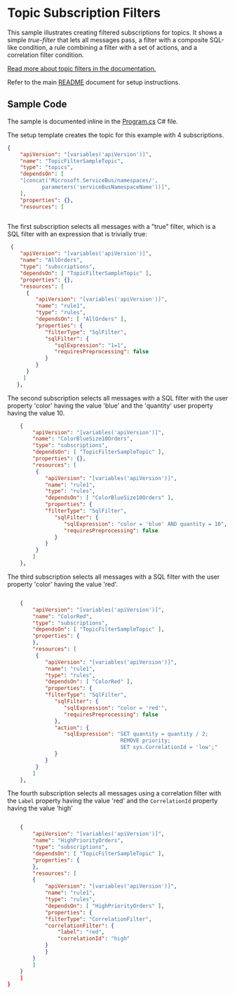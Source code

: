 # Topic Subscription Filters

This sample illustrates creating filtered subscriptions for topics. It shows a
simple *true-filter* that lets all messages pass, a filter with a composite
SQL-like condition, a rule combining a filter with a set of actions, and a
correlation filter condition.  

[Read more about topic filters in the documentation.](https://docs.microsoft.com/azure/service-bus-messaging/topic-filters)

Refer to the main [README](../README.md) document for setup instructions.

## Sample Code 

The sample is documented inline in the [Program.cs](Program.cs) C# file.

The setup template creates the topic for this example with 4 subscriptions. 

``` JSON
{
    "apiVersion": "[variables('apiVersion')]",
    "name": "TopicFilterSampleTopic",
    "type": "topics",
    "dependsOn": [
    "[concat('Microsoft.ServiceBus/namespaces/', 
           parameters('serviceBusNamespaceName'))]",
    ],
    "properties": {},
    "resources": [
    

```

The first subscription selects all messages with a "true" filter, which is a SQL
filter with an expression that is trivially true:

``` JSON
 {
    "apiVersion": "[variables('apiVersion')]",
    "name": "AllOrders",
    "type": "subscriptions",
    "dependsOn": [ "TopicFilterSampleTopic" ],
    "properties": {},
    "resources": [
      {
         "apiVersion": "[variables('apiVersion')]",
         "name": "rule1",
         "type": "rules",
         "dependsOn": [ "AllOrders" ],
         "properties": {
            "filterType": "SqlFilter",
            "sqlFilter": {
               "sqlExpression": "1=1",
               "requiresPreprocessing": false
            }
         }
      }
     ]
   },
```

The second subscription selects all messages with a SQL filter with the user
property 'color' having the value 'blue' and the 'quantity' user property having
the value 10. 

``` JSON
    {
        "apiVersion": "[variables('apiVersion')]",
        "name": "ColorBlueSize10Orders",
        "type": "subscriptions",
        "dependsOn": [ "TopicFilterSampleTopic" ],
        "properties": {},
        "resources": [
         {
            "apiVersion": "[variables('apiVersion')]",
            "name": "rule1",
            "type": "rules",
            "dependsOn": [ "ColorBlueSize10Orders" ],
            "properties": {
            "filterType": "SqlFilter",
               "sqlFilter": {
                  "sqlExpression": "color = 'blue' AND quantity = 10",
                  "requiresPreprocessing": false
               }
            }
         }
        ]
    },
```

The third subscription selects all messages with a SQL filter with the user
property 'color' having the value 'red'. 

``` JSON

    {
        "apiVersion": "[variables('apiVersion')]",
        "name": "ColorRed",
        "type": "subscriptions",
        "dependsOn": [ "TopicFilterSampleTopic" ],
        "properties": {
        },
        "resources": [
         {
            "apiVersion": "[variables('apiVersion')]",
            "name": "rule1",
            "type": "rules",
            "dependsOn": [ "ColorRed" ],
            "properties": {
            "filterType": "SqlFilter",
               "sqlFilter": {
                  "sqlExpression": "color = 'red'",
                  "requiresPreprocessing": false
               },
               "action": {
                  "sqlExpression": "SET quantity = quantity / 2; 
                                    REMOVE priority; 
                                    SET sys.CorrelationId = 'low';"
               }
            }
         }
        ]
    },
```

The fourth subscription selects all messages using a correlation filter with the
```Label``` property having the value 'red' and the ```CorrelationId``` property
having the value 'high' 

``` JSON

    {
        "apiVersion": "[variables('apiVersion')]",
        "name": "HighPriorityOrders",
        "type": "subscriptions",
        "dependsOn": [ "TopicFilterSampleTopic" ],
        "properties": {
        },
        "resources": [
        {
            "apiVersion": "[variables('apiVersion')]",
            "name": "rule1",
            "type": "rules",
            "dependsOn": [ "HighPriorityOrders" ],
            "properties": {
            "filterType": "CorrelationFilter",
            "correlationFilter": {
                "label": "red",
                "correlationId": "high"
            }
            }
        }
        ]
    }
    ]
}
```


